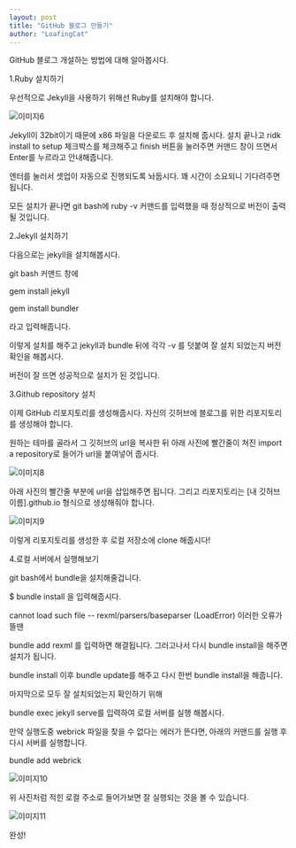 ```yaml
---
layout: post
title: "GitHub 블로그 만들기"
author: "LoafingCat"
---
```


GitHub 블로그 개설하는 방법에 대해 알아봅시다.

1.Ruby 설치하기

우선적으로 Jekyll을 사용하기 위해선 Ruby를 설치해야 합니다.

![이미지6](https://github.com/Loafingcat/Loafingcat.github.io/assets/98324619/5dbbc990-3dba-4e7b-b9be-9213dc59d7c7)

Jekyll이 32bit이기 때문에 x86 파일을 다운로드 후 설치해 줍시다.
설치 끝나고 ridk install to setup 체크박스를 체크해주고 finish 버튼을 눌러주면 커맨드 창이 뜨면서 Enter를 누르라고 안내해줍니다.

엔터를 눌러서 셋업이 자동으로 진행되도록 놔둡시다. 꽤 시간이 소요되니 기다려주면 됩니다.

모든 설치가 끝나면 git bash에 ruby -v 커맨드를 입력했을 때 정상적으로 버전이 출력될 것입니다.


2.Jekyll 설치하기

다음으로는 jekyll을 설치해봅시다.

git bash 커맨드 창에 

gem install jekyll

gem install bundler

라고 입력해줍니다.

이렇게 설치를 해주고 jekyll과 bundle 뒤에 각각 -v 를 덧붙여 잘 설치 되었는지 버전 확인을 해봅시다.

버전이 잘 뜨면 성공적으로 설치가 된 것입니다.


3.Github repository 설치

이제 GitHub 리포지토리를 생성해줍시다. 자신의 깃허브에 블로그를 위한 리포지토리를 생성해야 합니다.

원하는 테마를 골라서 그 깃허브의 url을 복사한 뒤 아래 사진에 빨간줄이 쳐진 import a repository로 들어가 url을 붙여넣어 줍시다.

![이미지8](https://github.com/Loafingcat/Loafingcat.github.io/assets/98324619/9c7a3610-b098-46fb-b6f3-3cd901cdd962)

아래 사진의 빨간줄 부분에 url을 삽입해주면 됩니다. 그리고 리포지토리는 [내 깃허브 이름].github.io 형식으로 생성해줘야 합니다.

![이미지9](https://github.com/Loafingcat/Loafingcat.github.io/assets/98324619/98fb3a14-940c-463f-b480-4d732842dc29)


이렇게 리포지토리를 생성한 후 로컬 저장소에 clone 해줍시다!


4.로컬 서버에서 실행해보기

git bash에서 bundle을 설치해줄겁니다. 

$ bundle install 을 입력해줍시다.

cannot load such file -- rexml/parsers/baseparser (LoadError) 이러한 오류가 뜰땐 

bundle add rexml 를 입력하면 해결됩니다. 그러고나서 다시 bundle install을 해주면 설치가 됩니다. 

bundle install 이후 bundle update를 해주고 다시 한번 bundle install을 해줍니다.

마지막으로 모두 잘 설치되었는지 확인하기 위해 

bundle exec jekyll serve를 입력하여 로컬 서버를 실행 해봅시다.

만약 실행도중 webrick 파일을 찾을 수 없다는 에러가 뜬다면, 아래의 커맨드를 실행 후 다시 서버를 실행합니다.

bundle add webrick

![이미지10](https://github.com/Loafingcat/Loafingcat.github.io/assets/98324619/f101718e-e182-4119-a8ad-962336962c72)

위 사진처럼 적힌 로컬 주소로 들어가보면 잘 실행되는 것을 볼 수 있습니다.

![이미지11](https://github.com/Loafingcat/Loafingcat.github.io/assets/98324619/94d8dd6a-70e9-4301-a049-62dee7c6cabe)

완성!